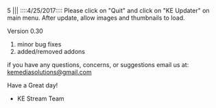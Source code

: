 5
||| 
::::4/25/2017::::
Please click on "Quit" and click on  "KE Updater" on main menu. After update, allow images and thumbnails to load.

Version 0.30 
  1. minor bug fixes
  2. added/removed addons

if you have any questions, concerns, or suggestions email us at: kemediasolutions@gmail.com 

Have a Great day!

- KE Stream Team
